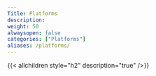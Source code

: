 ```yaml
---
Title: Platforms
description: 
weight: 50
alwaysopen: false
categories: ["Platforms"]
aliases: /platforms/
---
```

{{< allchildren style="h2" description="true" />}}